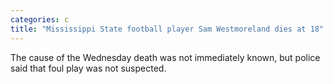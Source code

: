 ```yaml
---
categories: c
title: "Mississippi State football player Sam Westmoreland dies at 18"
---
```

The cause of the Wednesday death was not immediately known, but police said that foul play was not suspected.